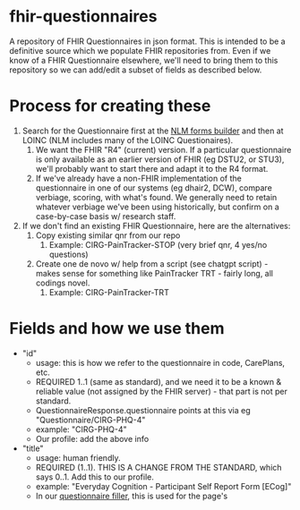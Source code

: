 # fhir-questionnaires
A repository of FHIR Questionnaires in json format. This is intended to be a definitive source which we populate FHIR repositories from. Even if we know of a FHIR Questionnaire elsewhere, we'll need to bring them to this repository so we can add/edit a subset of fields as described below.

# Process for creating these
1. Search for the Questionnaire first at the [NLM forms builder](https://lhcformbuilder.nlm.nih.gov/) and then at LOINC (NLM includes many of the LOINC Questionaires).
   1. We want the FHIR "R4" (current) version. If a particular questionnaire is only available as an earlier version of FHIR (eg DSTU2, or STU3), we'll probably want to start there and adapt it to the R4 format.
   1. If we've already have a non-FHIR implementation of the questionnaire in one of our systems (eg dhair2, DCW), compare verbiage, scoring, with what's found. We generally need to retain whatever verbiage we've been using historically, but confirm on a case-by-case basis w/ research staff.
1. If we don't find an existing FHIR Questionnaire, here are the alternatives:
   1. Copy existing similar qnr from our repo
      1. Example: CIRG-PainTracker-STOP (very brief qnr, 4 yes/no questions)
   1. Create one de novo w/ help from a script (see chatgpt script) - makes sense for something like PainTracker TRT - fairly long, all codings novel.
      1. Example: CIRG-PainTracker-TRT

# Fields and how we use them
- "id"
   - usage: this is how we refer to the questionnaire in code, CarePlans, etc.
   - REQUIRED 1..1 (same as standard), and we need it to be a known & reliable value (not assigned by the FHIR server) - that part is not per standard.
   - QuestionnaireResponse.questionnaire points at this via eg "Questionnaire/CIRG-PHQ-4"
   - example: "CIRG-PHQ-4"
   - Our profile: add the above info
- "title"
   - usage: human friendly.
   - REQUIRED (1..1). THIS IS A CHANGE FROM THE STANDARD, which says 0..1. Add this to our profile.
   - example: "Everyday Cognition - Participant Self Report Form [ECog]"
   - In our [questionnaire filler](https://github.com/uwcirg/asbi-screening-app), this is used for the page's <head><title>.
- "description"
   = REQUIRED (1..1). This is in contrast to spec (0..1).
   - Per spec: "Natural language description of the questionnaire"; [Markdown w/out HTML](https://build.fhir.org/datatypes.html#markdown).
   - 2023-10-12 Moving forward we'll use this for descriptive text to displayed to non-lay users (eg in the summary report).
     - We'll use Markdown w/out HTML, and we expect that the front-end may convert that to html (and indeed we'll include e.g. links to references here).
     - This may include `<-- HTML style comments -->` for internal notes that we don't want rendered (hopefully a lib like showdown.js will interpret those as HTML comments, so they won't be displayed...).
   - Contrast this with item[0]._text.extension (see below).
- "code"
   - usage: uniquely identify the questionnaire according to some system, eg at LOINC. Not our canonical reference (see "id"). See https://github.com/uwcirg/fhir-questionnaires/pull/2/files#r974579864
- "name"
   - Standard says 0..1; computer friendly.
   - Do we use this anywhere Amy? I see that it's populated for the DCW Questionnaires.
- "status"
   - REQUIRED (1..1), same as standard.
   - Default for us: "active"
   - We don't read this for anything, and have populated it inconsistently.
- "item"[n]
  - item[n].text - used in the UI.
  - item[n].code.display - ignore, same as item.text but from external source. No need to remove, often too laborious.
  - item[n].linkId
     - REQUIRED.
     - QuestionnaireResponse refers to this.
     - Note that this is not used for computed mappings back *to* the non-FHIR source (eg dhair2); that source maps in this direction (eg dhair2's question.fhir_linkId)). 
     - If we identify a FHIR resource for the Questionnaire that's established in the community (usually loinc), then we'll use its values for these. Otherwise, use whatever is easy... a pattern like 'CIRG-[project eg "PainTracker"]-[our question ID], eg [this PainTracker body diagram question](https://github.com/uwcirg/fhir-questionnaires/blob/main/CIRG-PainTracker-Location-Body-Diagram.json#L17)' is good, but sometimes not easy (hard to scale).
  - item[n].type
     - example: "choice", "decimal", "string", "display"
     - REQUIRED.
     - Note: we ignore other directives eg item.extension.valueCodeableConcept.coding.code "drop-down".  
  - item[n].answerOption[n]
    - item.answerOption[n].valueCoding
      - code: QuestionnaireResponse refers to this
        - This is not used for computed mappings back *to* the non-FHIR source (eg dhair2); that source maps in this direction (eg dhair2's options.fhir_code).
        - If we identify a FHIR resource for the Questionnaire that's established in the community (usually loinc), then we'll use its values for these. Otherwise, use whatever is easy... a pattern like option.id from dhair2 eg [this PainTracker body diagram question](https://github.com/uwcirg/fhir-questionnaires/blob/main/CIRG-PainTracker-Location-Body-Diagram.json#L17)' is good, but sometimes not easy (hard to scale).
      - display: the text displayed for the option.
    - item.answerOption[n].extension
      - "url": "http://hl7.org/fhir/StructureDefinition/ordinalValue"
        - almost always valueDecimal; rarely valueString (example [here](https://github.com/uwcirg/asbi-screening-app/blob/master/src/fhir/1_Questionnaire-C-IDAS.json)).
      - "url": "http://hl7.org/fhir/StructureDefinition/questionnaire-optionPrefix" I see this is nearly always populated, but Amy do you use this at all? Seems redundant w/ ordinalValue (just above).
  - item[n]._text.extension where item[n].type = "display"
    - XTHML displayed...
      - ... during the questionnaire, usually instructions.
      - ... sometimes in the [summary report](https://github.com/uwcirg/patient-summary) "about" pop-up, but as of 2023-10-12 we are moving to `description` for that.
      - Not a question (does not have an answerOption[]).
      - Usually at item[0] (the screener gives it its own page in this case)
      - Sometimes later as instructions for a specific question item
      - Examples of both in [MINICOG in the questionnaire filler](https://github.com/uwcirg/asbi-screening-app/blob/master/src/fhir/1_Questionnaire-MINICOG.json).
    - "url": "http://hl7.org/fhir/StructureDefinition/rendering-xhtml"
    - "valueString": XTHML
    - Examples
      - CIRG-PC-PTSD-5.json
      - CIRG-PHQ-4.json
      - 1_Questionnaire-USAUDIT.json (screener app)
  - item[n]."extension"."valueCoding"
    - We sometimes use this to indicate that an item is a score [here](https://github.com/uwcirg/fhir-questionnaires/pull/2/files#diff-66fd6a93556a044e8ffa3a290dac3e49b37b29b60c0cdddfb2645fe5cea49ae2R582)
    - Amy do you read this for anything?
  - item[n]."enableWhen"
    - Amy you're not using this for anything, are you? I see it for the DCW Audit questionnaires, but we don't use those...

**We'll continue to curate this as need be**
